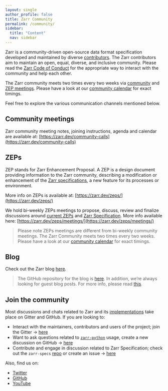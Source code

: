 ```yaml
---
layout: single
author_profile: false
title: Zarr Community
permalink: /community/
sidebar:
  title: "Content"
  nav: sidebar
---
```


Zarr is a community-driven open-source data format specification developed and maintained by diverse [contributors](https://github.com/orgs/zarr-developers/teams). The Zarr contributors aim to maintain an open, equal, diverse, and inclusive community. Please read the [Zarr Code of Conduct](https://github.com/zarr-developers/.github/blob/main/CODE_OF_CONDUCT.md) for the appropriate way to interact with the community and help each other.

The Zarr community meets two times every two weeks via [community](https://zarr.dev/community-calls) and [ZEP meetings](https://zarr.dev/zeps/meetings/). Please have a look at our [community calendar](https://zarr.dev/community-calls/) for exact timings.

Feel free to explore the various communication channels mentioned below.

## Community meetings

Zarr community meeting notes, joining instructions, agenda and calendar are available at: [https://zarr.dev/community-calls](https://zarr.dev/community-calls)

## ZEPs

ZEP stands for Zarr Enhancement Proposal. A ZEP is a design document providing information to the Zarr community, describing a modification or enhancement of the [Zarr specifications](https://zarr-specs.readthedocs.io/en/latest/), a new feature for its processes or environment.

More info on ZEPs is available at: [https://zarr.dev/zeps/](https://zarr.dev/zeps/)

We hold bi-weekly ZEPs meetings to propose, discuss, review and finalize discussions around [current ZEPs](https://zarr.dev/zeps/draft_zeps/) and [Zarr Specification](https://zarr-specs.readthedocs.io/en/latest/specs.html). More info available here: [https://zarr.dev/zeps/meetings/](https://zarr.dev/zeps/meetings/)

> Please note ZEPs meetings are different from bi-weekly community meetings. The Zarr Community meets two times every two weeks. Please have a look at our [community calendar](https://zarr.dev/community-calls/) for exact timings.

## Blog

Check out the Zarr blog [here](https://zarr.dev/blog).

> The GitHub repository for the blog is [here](https://github.com/zarr-developers/blog). In addition, we’re always looking for guest blog posts. For more info, please read [this](https://github.com/zarr-developers/blog#contribute-to-zarr-blog).

## Join the community

Most discussions and chats related to Zarr and its [implementations](https://github.com/zarr-developers/zarr_implementations) take place on Gitter and GitHub. If you are looking to:

- Interact with the maintainers, contributors and users of the project; join the Gitter → [here](https://gitter.im/zarr-developers/community)
- Want to ask questions related to [`zarr-python`](https://github.com/zarr-developers/zarr-python) usage, create a new discussion on GitHub → [here](https://github.com/zarr-developers/zarr-python/discussions)
- Contribute and engage in discussion related to Zarr Specification; check out the `zarr-specs` [repo](https://github.com/zarr-developers/zarr-specs/) or create an issue → [here](https://github.com/zarr-developers/zarr-specs/issues)

Also, find us on:

- [Twitter](https://twitter.com/zarr_dev)
- [GitHub](https://github.com/zarr-developers)
- [YouTube](https://www.youtube.com/@zarr_dev/playlists)
